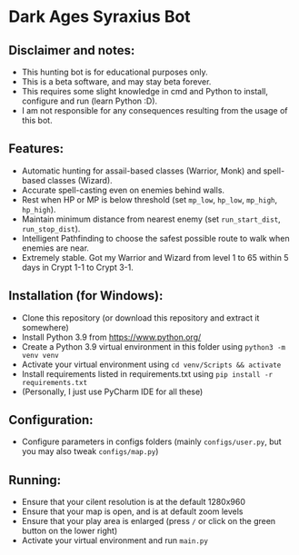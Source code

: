 # Dark Ages Syraxius Bot

## Disclaimer and notes:
- This hunting bot is for educational purposes only.
- This is a beta software, and may stay beta forever.
- This requires some slight knowledge in cmd and Python to install, configure and run (learn Python :D).
- I am not responsible for any consequences resulting from the usage of this bot.

## Features:
- Automatic hunting for assail-based classes (Warrior, Monk) and spell-based classes (Wizard).
- Accurate spell-casting even on enemies behind walls.
- Rest when HP or MP is below threshold (set `mp_low`, `hp_low`, `mp_high`, `hp_high`).
- Maintain minimum distance from nearest enemy (set `run_start_dist`, `run_stop_dist`).
- Intelligent Pathfinding to choose the safest possible route to walk when enemies are near.
- Extremely stable. Got my Warrior and Wizard from level 1 to 65 within 5 days in Crypt 1-1 to Crypt 3-1.

## Installation (for Windows):
- Clone this repository (or download this repository and extract it somewhere)
- Install Python 3.9 from https://www.python.org/
- Create a Python 3.9 virtual environment in this folder using `python3 -m venv venv`
- Activate your virtual environment using `cd venv/Scripts && activate`
- Install requirements listed in requirements.txt using `pip install -r requirements.txt`
- (Personally, I just use PyCharm IDE for all these)

## Configuration:
- Configure parameters in configs folders (mainly `configs/user.py`, but you may also tweak `configs/map.py`)

## Running:
- Ensure that your cilent resolution is at the default 1280x960
- Ensure that your map is open, and is at default zoom levels
- Ensure that your play area is enlarged (press `/` or click on the green button on the lower right)
- Activate your virtual environment and run `main.py`
